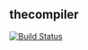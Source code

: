 ## thecompiler

[![Build Status](https://travis-ci.org/onthecompiler/thecompiler.svg?branch=master)](https://travis-ci.org/onthecompiler/thecompiler)
